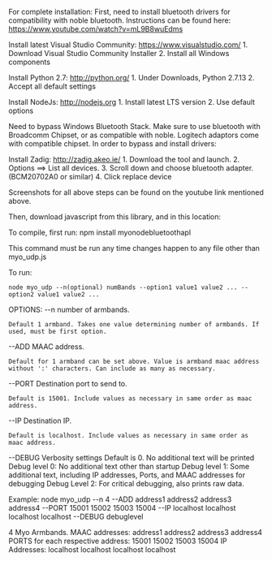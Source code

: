 For complete installation:
First, need to install bluetooth drivers for compatibility with noble bluetooth. 
Instructions can be found here: https://www.youtube.com/watch?v=mL9B8wuEdms

Install latest Visual Studio Community: https://www.visualstudio.com/
	1. Download Visual Studio Community Installer
	2. Install all Windows components

Install Python 2.7: http://python.org/
	1. Under Downloads, Python 2.7.13
	2. Accept all default settings
	
Install NodeJs: http://nodejs.org
	1. Install latest LTS version
	2. Use default options

Need to bypass Windows Bluetooth Stack. Make sure to use bluetooth with Broadcomm Chipset, or as compatible with noble.
Logitech adaptors come with compatible chipset. In order to bypass and install drivers:

Install Zadig: http://zadig.akeo.ie/
	1. Download the tool and launch.
	2. Options ==> List all devices.
	3. Scroll down and choose bluetooth adapter. (BCM20702A0 or similar)
	4. Click replace device
	
Screenshots for all above steps can be found on the youtube link mentioned above. 

Then, download javascript from this library, and in this location:

To compile, first run:
npm install myonodebluetoothapl

This command must be run any time changes happen to any file other than myo_udp.js

To run:

	node myo_udp --n(optional) numBands --option1 value1 value2 ... --option2 value1 value2 ...

OPTIONS:
--n 	number of armbands. 

	Default 1 armband. Takes one value determining number of armbands. If used, must be first option.

--ADD 	MAAC address. 
	 
	Default for 1 armband can be set above. Value is armband maac address without ':' characters. Can include as many as necessary.

--PORT	Destination port to send to. 
		
	Default is 15001. Include values as necessary in same order as maac address.
		
--IP 	Destination IP.
		
	Default is localhost. Include values as necessary in same order as maac address.
	
--DEBUG  Verbosity settings
	Default is 0. No additional text will be printed
	Debug level 0: No additional text other than startup
	Debug level 1: Some additional text, including IP addresses, Ports, and MAAC addresses for debugging
	Debug Level 2: For critical debugging, also prints raw data. 
		
Example: node myo_udp --n 4 --ADD address1 address2 address3 address4 --PORT 15001 15002 15003 15004 --IP localhost localhost localhost localhost --DEBUG debuglevel


4 Myo Armbands.
MAAC addresses: address1 address2 address3 address4
PORTS for each respective address: 15001 15002 15003 15004
IP Addresses: localhost localhost localhost localhost
